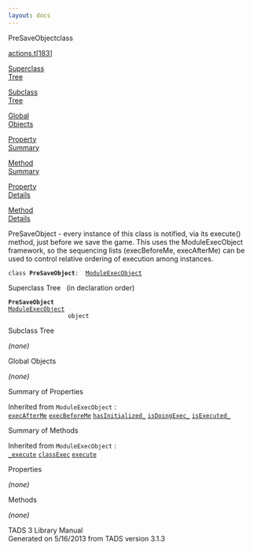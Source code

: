 ```yaml
---
layout: docs
---
```

<span class="title">PreSaveObject</span><span class="type">class</span>

[actions.t](../file/actions.t.html)\[[183](../source/actions.t.html#183)\]

[Superclass  
Tree](#_SuperClassTree_)

[Subclass  
Tree](#_SubClassTree_)

[Global  
Objects](#_ObjectSummary_)

[Property  
Summary](#_PropSummary_)

[Method  
Summary](#_MethodSummary_)

[Property  
Details](#_Properties_)

[Method  
Details](#_Methods_)



PreSaveObject - every instance of this class is notified, via its
execute() method, just before we save the game. This uses the
ModuleExecObject framework, so the sequencing lists (execBeforeMe,
execAfterMe) can be used to control relative ordering of execution among
instances.

`class `**`PreSaveObject`**` :   `[`ModuleExecObject`](../object/ModuleExecObject.html)



<span id="_SuperClassTree_"></span>



<span class="hdln">Superclass Tree</span>   (in declaration order)



**`PreSaveObject`**  
[`ModuleExecObject`](../object/ModuleExecObject.html)  
`                 object`  
<span id="_SubClassTree_"></span>



<span class="hdln">Subclass Tree</span>  



*(none)* <span id="_ObjectSummary_"></span>



<span class="hdln">Global Objects</span>  



*(none)* <span id="_PropSummary_"></span>



<span class="hdln">Summary of Properties</span>  





Inherited from `ModuleExecObject` :  
[`execAfterMe`](../object/ModuleExecObject.html#execAfterMe) [`execBeforeMe`](../object/ModuleExecObject.html#execBeforeMe) [`hasInitialized_`](../object/ModuleExecObject.html#hasInitialized_) [`isDoingExec_`](../object/ModuleExecObject.html#isDoingExec_) [`isExecuted_`](../object/ModuleExecObject.html#isExecuted_)

<span id="_MethodSummary_"></span>



<span class="hdln">Summary of Methods</span>  





Inherited from `ModuleExecObject` :  
[`_execute`](../object/ModuleExecObject.html#_execute) [`classExec`](../object/ModuleExecObject.html#classExec) [`execute`](../object/ModuleExecObject.html#execute)

<span id="_Properties_"></span>



<span class="hdln">Properties</span>  



*(none)* <span id="_Methods_"></span>



<span class="hdln">Methods</span>  



*(none)*



TADS 3 Library Manual  
Generated on 5/16/2013 from TADS version 3.1.3


